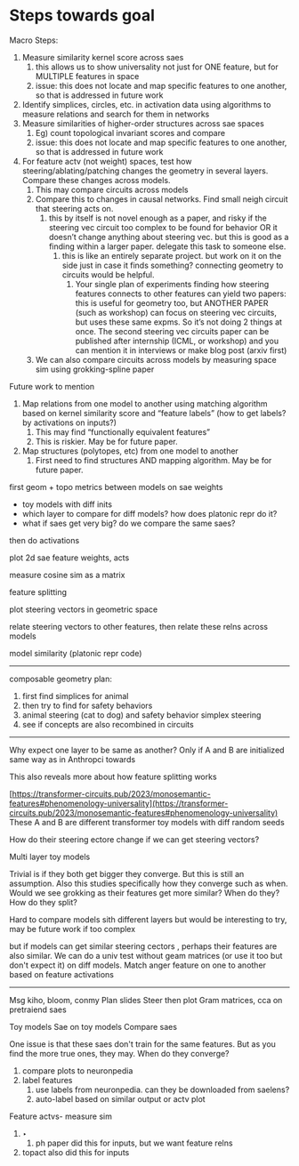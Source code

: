 # Steps towards goal

Macro Steps:

1. Measure similarity kernel score across saes
    1. this allows us to show universality not just for ONE feature, but for MULTIPLE features in space
    2. issue: this does not locate and map specific features to one another, so that is addressed in future work
2. Identify simplices, circles, etc. in activation data using algorithms to measure relations and search for them in networks
3. Measure similarities of higher-order structures across sae spaces
    1. Eg) count topological invariant scores and compare
    2. issue: this does not locate and map specific features to one another, so that is addressed in future work
4. For feature actv (not weight) spaces, test how steering/ablating/patching changes the geometry in several layers. Compare these changes across models.
    1. This may compare circuits across models
    2. Compare this to changes in causal networks. Find small neigh circuit that steering acts on.
        1. this by itself is not novel enough as a paper, and risky if the steering vec circuit too complex to be found for behavior OR it doesn’t change anything about steering vec. but this is good as a finding within a larger paper. delegate this task to someone else.
            1. this is like an entirely separate project. but work on it on the side just in case it finds something? connecting geometry to circuits would be helpful.
                1. Your single plan of experiments finding how steering features connects to other features can yield two papers: this is useful for geometry too, but ANOTHER PAPER (such as workshop) can focus on steering vec circuits, but uses these same expms. So it’s not doing 2 things at once. The second steering vec circuits paper can be published after internship (ICML, or workshop) and you can mention it in interviews or make blog post (arxiv first)
    3. We can also compare circuits across models by measuring space sim using grokking-spline paper

Future work to mention

1. Map relations from one model to another using matching algorithm based on kernel similarity score and “feature labels” (how to get labels? by activations on inputs?)
    1. This may find “functionally equivalent features”
    2. This is riskier. May be for future paper.
2. Map structures (polytopes, etc) from one model to another
    1. First need to find structures AND mapping algorithm. May be for future paper.
    

first geom + topo metrics between models on sae weights

- toy models with diff inits
- which layer to compare for diff models? how does platonic repr do it?
- what if saes get very big? do we compare the same saes?

then do activations

plot 2d sae feature weights, acts

measure cosine sim as a matrix

feature splitting

plot steering vectors in geometric space

relate steering vectors to other features, then relate these relns across models

model similarity (platonic repr code)

---

composable geometry plan:

1. first find simplices for animal
2. then try to find for safety behaviors 
3. animal steering (cat to dog) and safety behavior simplex steering
4. see if concepts are also recombined in circuits

---

Why expect one layer to be same as another? Only if A and B are initialized same way as in Anthropci towards

This also reveals more about how feature splitting works

[https://transformer-circuits.pub/2023/monosemantic-features#phenomenology-universality](https://transformer-circuits.pub/2023/monosemantic-features#phenomenology-universality)
These A and B are different transformer toy models with diff random seeds

How do their steering ectore change if we can get steering vectors?

Multi layer toy models

Trivial is if they both get bigger they converge. But this is still an assumption. Also this studies specifically how they converge such as when. Would we see grokking as their features get more similar? When do they? How do they split?

Hard to compare models sith different layers but would be interesting to try, may be future work if too complex

but if models can get similar steering cectors , perhaps their features are also similar. We can do a univ test without geam matrices (or use it too but don't expect it) on diff models. Match anger feature on one to another based on feature activations

---

Msg kiho, bloom, conmy
Plan slides
Steer then plot
Gram matrices, cca on pretraiend saes

Toy models
Sae on toy models
Compare saes

One issue is that these saes don't train for the same features. But as you find the more true ones, they may. When do they converge?

1. compare plots to neuronpedia
2. label features 
    1. use labels from neuronpedia. can they be downloaded from saelens?
    2. auto-label based on similar output or actv plot

Feature actvs- measure sim

1. ‣
    1. ph paper did this for inputs, but we want feature relns
2. topact also did this for inputs